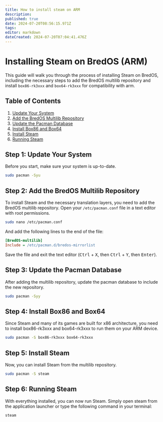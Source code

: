 ```yaml
---
title: How to install steam on ARM
description: 
published: true
date: 2024-07-20T08:56:15.971Z
tags: 
editor: markdown
dateCreated: 2024-07-20T07:04:41.476Z
---
```


# Installing Steam on BredOS (ARM)

This guide will walk you through the process of installing Steam on BredOS, including the necessary steps to add the BredOS multilib repository and install `box86-rk3xxx` and `box64-rk3xxx` for compatibility with arm.

## Table of Contents
1. [Update Your System](#step-1-update-your-system)
2. [Add the BredOS Multilib Repository](#step-2-add-the-bredos-multilib-repository)
3. [Update the Pacman Database](#step-3-update-the-pacman-database)
4. [Install Box86 and Box64](#step-4-install-box86-and-box64)
5. [Install Steam](#step-5-install-steam)
6. [Running Steam](#step-6-running-steam)

## Step 1: Update Your System

Before you start, make sure your system is up-to-date.

```bash
sudo pacman -Syu
```

## Step 2: Add the BredOS Multilib Repository

To install Steam and the necessary translation layers, you need to add the BredOS multilib repository. Open your `/etc/pacman.conf` file in a text editor with root permissions.

```sh
sudo nano /etc/pacman.conf
```

And add the following lines to the end of the file:

```ini
[BredOS-multilib]
Include = /etc/pacman.d/bredos-mirrorlist
```

Save the file and exit the text editor (<kbd>Ctrl</kbd> + <kbd>X</kbd>, then <kbd>Ctrl</kbd> + <kbd>Y</kbd>, then <kbd>Enter</kbd>).

## Step 3: Update the Pacman Database

After adding the multilib repository, update the pacman database to include the new repository.

```bash
sudo pacman -Syy
```

## Step 4: Install Box86 and Box64

Since Steam and many of its games are built for x86 architecture, you need to install box86-rk3xxx and box64-rk3xxx to run them on your ARM device.

```bash
sudo pacman -S box86-rk3xxx box64-rk3xxx
```

## Step 5: Install Steam

Now, you can install Steam from the multilib repository.

```bash
sudo pacman -S steam
```

## Step 6: Running Steam

With everything installed, you can now run Steam. Simply open steam from the application launcher or type the following command in your terminal:

```bash
steam
```
